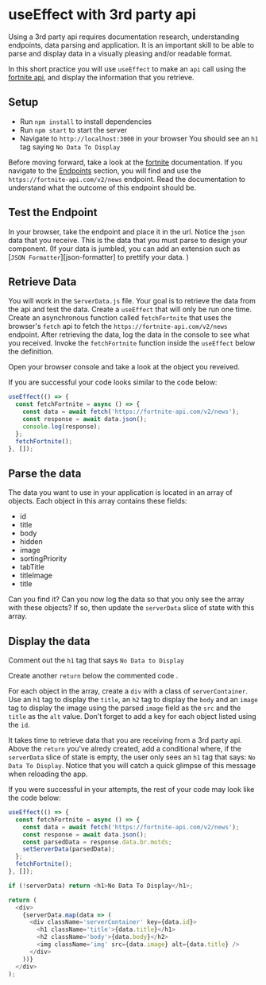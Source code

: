 # useEffect with 3rd party api

Using a 3rd party api requires documentation research, understanding endpoints,
data parsing and application. It is an important skill to be able to parse and
display data in a visually pleasing and/or readable format.

In this short practice you will use `useEffect` to make an `api` call using the
[fortnite api][fortnite], and display the information that you retrieve.

## Setup

- Run `npm install` to install dependencies
- Run `npm start` to start the server
- Navigate to `http://localhost:3000` in your browser
  You should see an `h1` tag saying `No Data To Display`

Before moving forward, take a look at the [fortnite][fortnite] documentation. If
you navigate to the [Endpoints][endpoints] section, you will find and use the
`https://fortnite-api.com/v2/news` endpoint. Read the documentation to
understand what the outcome of this endpoint should be.

## Test the Endpoint

In your browser, take the endpoint and place it in the url. Notice the `json`
data that you receive. This is the data that you must parse to design your
component. (If your data is jumbled, you can add an extension such as [`JSON Formatter`][json-formatter] to prettify your data. )

## Retrieve Data

You will work in the `ServerData.js` file. Your goal is to retrieve the
data from the api and test the data. Create a `useEffect` that will only be run
one time. Create an asynchronous function called `fetchFortnite` that uses the
browser's `fetch` api to fetch the `https://fortnite-api.com/v2/news` endpoint.
After retrieving the data, log the data in the console to see what you received.
Invoke the `fetchFortnite` function inside the `useEffect` below the definition.

Open your browser console and take a look at the object you reveived.

If you are successful your code looks similar to the code below:

```js
useEffect(() => {
  const fetchFortnite = async () => {
    const data = await fetch('https://fortnite-api.com/v2/news');
    const response = await data.json();
    console.log(response);
  };
  fetchFortnite();
}, []);
```

## Parse the data

The data you want to use in your application is located in an array of objects.
Each object in this array contains these fields:

- id
- title
- body
- hidden
- image
- sortingPriority
- tabTitle
- titleImage
- title

Can you find it? Can you now log the data so that you only see the array with these objects?
If so, then update the `serverData` slice of state with this array.

## Display the data

Comment out the `h1` tag that says `No Data to Display`

Create another `return` below the commented code .

For each object in the array, create a `div` with a class of `serverContainer`.
Use an `h1` tag to display the `title`, an `h2` tag to display the `body` and an
`image` tag to display the image using the parsed `image` field as the `src` and
the `title` as the `alt` value.
Don't forget to add a key for each object listed using the `id`.

It takes time to retrieve data that you are receiving from a 3rd party api.
Above the `return` you've alredy created, add a conditional where, if the
`serverData` slice of state is empty, the user only sees an `h1` tag that says:
`No Data To Display`. Notice that you will catch a quick glimpse of this message
when reloading the app.

If you were successful in your attempts, the rest
of your code may look like the code below:

```js
useEffect(() => {
  const fetchFortnite = async () => {
    const data = await fetch('https://fortnite-api.com/v2/news');
    const response = await data.json();
    const parsedData = response.data.br.motds;
    setServerData(parsedData);
  };
  fetchFortnite();
}, []);

if (!serverData) return <h1>No Data To Display</h1>;

return (
  <div>
    {serverData.map(data => (
      <div className='serverContainer' key={data.id}>
        <h1 className='title'>{data.title}</h1>
        <h2 className='body'>{data.body}</h2>
        <img className='img' src={data.image} alt={data.title} />
      </div>
    ))}
  </div>
);
```

[fortnite]: https://fortnite-api.com
[endpoints]: https://dash.fortnite-api.com/endpoints/news
[formatter]: https://chrome.google.com/webstore/detail/json-formatter/bcjindcccaagfpapjjmafapmmgkkhgoa?hl=en
